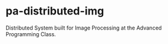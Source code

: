 # pa-distributed-img
Distributed System built for Image Processing at the Advanced Programming Class.
